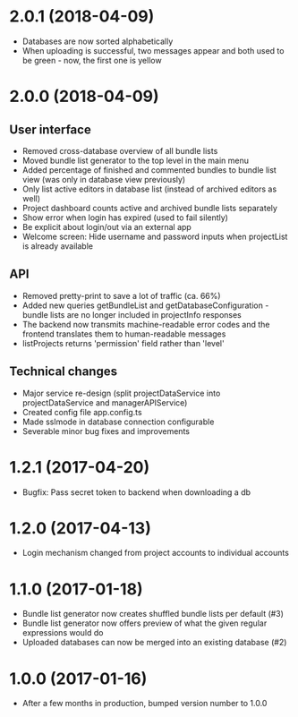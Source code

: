 # 2.0.1 (2018-04-09)

- Databases are now sorted alphabetically
- When uploading is successful, two messages appear and both used to be green - now, the first one is yellow

# 2.0.0 (2018-04-09)

## User interface

- Removed cross-database overview of all bundle lists
- Moved bundle list generator to the top level in the main menu
- Added percentage of finished and commented bundles to bundle list view (was only in database view previously)
- Only list active editors in database list (instead of archived editors as well) 
- Project dashboard counts active and archived bundle lists separately 
- Show error when login has expired (used to fail silently)
- Be explicit about login/out via an external app
- Welcome screen: Hide username and password inputs when projectList is already available 

## API

- Removed pretty-print to save a lot of traffic (ca. 66%)
- Added new queries getBundleList and getDatabaseConfiguration - bundle lists are no longer included in projectInfo responses
- The backend now transmits machine-readable error codes and the frontend translates them to human-readable messages
- listProjects returns 'permission' field rather than 'level'

## Technical changes

- Major service re-design (split projectDataService into projectDataService and managerAPIService)
- Created config file app.config.ts
- Made sslmode in database connection configurable
- Severable minor bug fixes and improvements 

# 1.2.1 (2017-04-20)

- Bugfix: Pass secret token to backend when downloading a db

# 1.2.0 (2017-04-13)

- Login mechanism changed from project accounts to individual accounts

# 1.1.0 (2017-01-18)

- Bundle list generator now creates shuffled bundle lists per default (#3)
- Bundle list generator now offers preview of what the given regular 
  expressions would do
- Uploaded databases can now be merged into an existing database (#2)

# 1.0.0 (2017-01-16)

- After a few months in production, bumped version number to 1.0.0